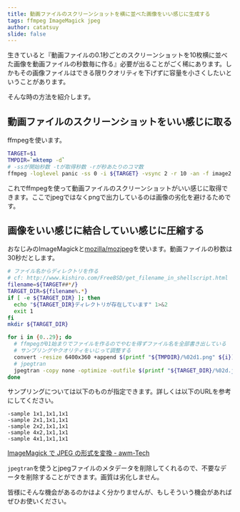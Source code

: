 ```yaml
---
title: 動画ファイルのスクリーンショットを横に並べた画像をいい感じに生成する
tags: ffmpeg ImageMagick jpeg
author: catatsuy
slide: false
---
```

生きていると『動画ファイルの0.1秒ごとのスクリーンショットを10枚横に並べた画像を動画ファイルの秒数毎に作る』必要が出ることがごく稀にあります。しかもその画像ファイルはできる限りクオリティを下げずに容量を小さくしたいということがあります。

そんな時の方法を紹介します。

## 動画ファイルのスクリーンショットをいい感じに取る

ffmpegを使います。

```bash
TARGET=$1
TMPDIR=`mktemp -d`
# -ssが開始秒数 -tが取得秒数 -rが秒あたりのコマ数
ffmpeg -loglevel panic -ss 0 -i ${TARGET} -vsync 2 -r 10 -an -f image2 "${TMPDIR}/%03d.png"
```

これでffmpegを使って動画ファイルのスクリーンショットがいい感じに取得できます。ここでjpegではなくpngで出力しているのは画像の劣化を避けるためです。

## 画像をいい感じに結合していい感じに圧縮する

おなじみのImageMagickと[mozilla/mozjpeg](https://github.com/mozilla/mozjpeg)を使います。動画ファイルの秒数は30秒だとします。

```bash
# ファイル名からディレクトリを作る
# cf: http://www.kishiro.com/FreeBSD/get_filename_in_shellscript.html
filename=${TARGET##*/}
TARGET_DIR=${filename%.*}
if [ -e ${TARGET_DIR} ]; then
  echo "${TARGET_DIR}ディレクトリが存在しています" 1>&2
  exit 1
fi
mkdir ${TARGET_DIR}

for i in {0..29}; do
  # ffmpegが01始まりでファイルを作るのでやむを得ずファイル名を全部書き出している
  # サンプリングやクオリティをいじって調整する
  convert -resize 6400x360 +append $(printf "${TMPDIR}/%02d1.png" ${i}) $(printf "${TMPDIR}/%02d2.png" ${i}) $(printf "${TMPDIR}/%02d3.png" ${i}) $(printf "${TMPDIR}/%02d4.png" ${i}) $(printf "${TMPDIR}/%02d5.png" ${i}) $(printf "${TMPDIR}/%02d6.png" ${i}) $(printf "${TMPDIR}/%02d7.png" ${i}) $(printf "${TMPDIR}/%02d8.png" ${i}) $(printf "${TMPDIR}/%02d9.png" ${i}) $(printf "${TMPDIR}/%02d0.png" $((i+1)))  pnm:- | cjpeg -sample 2x2,1x1,1x1 -progressive -optimize -quality 55 > $(printf "${TARGET_DIR}/%02d.jpg" ${i})
  # jpegtran
  jpegtran -copy none -optimize -outfile $(printf "${TARGET_DIR}/%02d.jpg" ${i}) $(printf "${TARGET_DIR}/%02d.jpg" ${i})
done
```

サンプリングについては以下のものが指定できます。詳しくは以下のURLを参考にしてください。

```
-sample 1x1,1x1,1x1
-sample 2x1,1x1,1x1
-sample 2x2,1x1,1x1
-sample 4x2,1x1,1x1
-sample 4x1,1x1,1x1
```

[ImageMagick で JPEG の形式を変換 - awm-Tech](http://blog.awm.jp/2016/01/26/jpeg/#%E3%82%AF%E3%83%AD%E3%83%9E%E3%82%B5%E3%83%96%E3%82%B5%E3%83%B3%E3%83%97%E3%83%AA%E3%83%B3%E3%82%B0)

`jpegtran`を使うとjpegファイルのメタデータを削除してくれるので、不要なデータを削除することができます。画質は劣化しません。

皆様にそんな機会があるのかはよく分かりませんが、もしそういう機会があればぜひお使いください。

